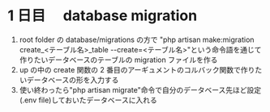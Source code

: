 # 1 日目　 database migration

1.  root folder の database/migrations の方で
    "php artisan make:migration create\_<テーブル名>\_table --create=<テーブル名>"という命令語を通じて作りたいデータベースのテーブルの migration ファイルを作る
2.  up の中の create 関数の 2 番目のアーギュメントのコルバック関数で作りたいデータベースの形を入力する
3.  使い終わったら"php artisan migrate"命令で自分のデータベース先ほど設定(.env file)しておいたデータベースに入れる
